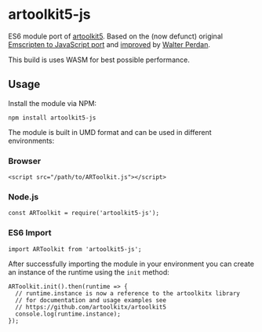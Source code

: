 # artoolkit5-js

ES6 module port of [artoolkit5](https://github.com/artoolkitx/artoolkit5). Based on the (now defunct) original [Emscripten to JavaScript port](github.com/artoolkit/jsartoolkit5) and [improved](https://github.com/kalwalt/jsartoolkit5) by [Walter Perdan](https://github.com/kalwalt).

This build is uses WASM for best possible performance.

## Usage

Install the module via NPM:
```
npm install artoolkit5-js
```
The module is built in UMD format and can be used in different environments:

### Browser
```
<script src="/path/to/ARToolkit.js"></script>
```

### Node.js
```
const ARToolkit = require('artoolkit5-js');
```

### ES6 Import
```
import ARToolkit from 'artoolkit5-js';
```

After successfully importing the module in your environment you can create an instance of the runtime using the `init` method:
```
ARToolkit.init().then(runtime => {
  // runtime.instance is now a reference to the artoolkitx library
  // for documentation and usage examples see
  // https://github.com/artoolkitx/artoolkit5
  console.log(runtime.instance);
});
```

